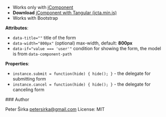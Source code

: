 - Works only with [jComponent](http://jcomponent.org)
- __Download__ [jComponent with Tangular (jcta.min.js)](https://github.com/petersirka/jComponent)
- Works with Bootstrap

__Attributes__:

- `data-title=""` title of the form
- `data-width="800px"` (optional) max-width, default: __800px__
- `data-if="value === 'user'"` condition for showing the form, the model is from `data-component-path`

__Properties__:

- `instance.submit = function(hide) { hide(); }` - the delegate for submitting form
- `instance.cancel = function(hide) { hide(); }` - the delegate for canceling form

### Author

Peter Širka <petersirka@gmail.com>
License: MIT